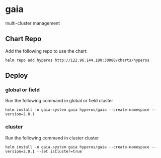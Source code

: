 # gaia
multi-cluster management


## Chart Repo
Add the following repo to use the chart:
```console
helm repo add hyperos http://122.96.144.180:30088/charts/hyperos
```


## Deploy

### global or field
Run the following command in global or field cluster
```console
helm install -n gaia-system gaia hyperos/gaia --create-namespace --version=2.0.1
```

### cluster
Run the following command in cluster cluster
```console
helm install -n gaia-system gaia hyperos/gaia --create-namespace --version=2.0.1 --set isCluster=true
```